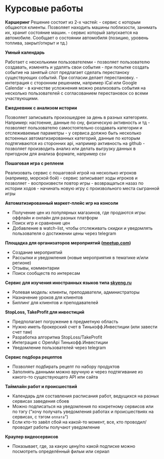 # Курсовые работы

**Каршеринг**
Решение состоит из 2-х частей: - сервис с которым общаются клиенты. Позволяет находить машины поблизости, занимать их, хранит состояние машин. - сервис который запускается на автомобиле. Сообщает о состоянии автомобиля (позицию, уровень топлива, закрыт/открыт и тд.)

**Умный календарь**

Работает с несколькими пользователеми - позволяет пользователю создавать, изменять и удалять свои события - при попытке создать событие на занятый слот предлагает сделать перестаноку существующих событий. При согласии делает перестановку. - интеграция с сторонним решением, например iCal или Google Calendar - в качестве усложнения можно реализовать события на несколько пользователей с согласованием перестановок со всеми участвующими.

**Ежедневник с анализом истории**

Позволяет записывать произошедрее за день в разных категориях. Например: настоение, данные по сну, физическую активность и тд - позволяет пользователю самостоятельно создавать категории и отслеживаемые параметры - у сервиса должно быть несколько встоенных автоматизированных категорий, данные по которым подтягиваются из сторонних api, например активность на github - позволяет производить анализ или делать выгрузку данных в пригодном для анализа формате, например csv

**Пошаговая игра с реплеем**

Реализовать сервис с пошаговой игрой на несколько игроков (например, морской бой) - сервис записывает ходы игроков и позволяет - воспроизвести повтор игры - возвращаться назаз по истории ходов - начинать новую игру с произвольного места сыгранной игры

**Автоматизированный маркет-плейс игр на консоли**

- Получение цен из популярных магазинов, где продаются игры: оффлайн и онлайн для разных платформ
- Поиск игр и сравнение цен
- Добавление в watch-list, чтобы отслеживать скидки и уведомлять пользователя о достижении цены через telegram

**Площадка для организаторов мероприятий ([meetup.com](http://meetup.com/))**

- Создание мероприятий
- Рассылки и уведомления (новые мероприятия в тематике и/или регионе)
- Отзывы, комментарии
- Поиск сообществ по интересам

**Сервис для изучения иностранных языков типа [skyeng.ru](http://skyeng.ru/)**

- Ролевая модель: клиенты, преподаватели, администраторы
- Назначение уроков для клиентов
- Биллинг для клиентов и преподавателей

**StopLoss, TakeProfit для инвестиций**

- Предполагает погружение в предметную область
- Нужно иметь брокерский счет в Тинькофф.Инвестиции (или завести счет там)
- Разработка алгоритма StopLoss/TakeProfit
- Интеграция с OpenApi Тинькофф.Инвестиции
- Уведомление пользователей через telegram

**Cервис подбора рецептов**

- Позволяет подбирать рецепт по набору продуктов
- Заполнять данными можно вручную и через подтягивание из какого-то существующего API или сайта

**Таймлайн работ и происшествий**

- Календарь для составления расписания работ, ведущихся на разных сервисах заведения сбоев
- Можно подписаться на уведомления по кокретному сервисов или по тэгу (“хочу получать уведомления работах и происшествиях на сервисах, с тэгом `оплата`“)
- Если кто-то завёл сбой на какой-то момент, все, кто проводил/проводит работы получают уведомление

**Краулер видеосервисов**

- Показывает, где, за какую цену/по какой подписке можно посмотреть определённый фильм или сериал
